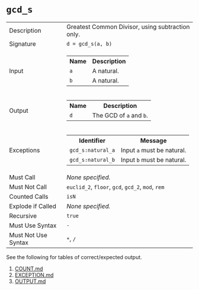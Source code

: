 
# `gcd_s`

<table><tr><td>Description</td><td>Greatest Common Divisor, using subtraction only.</td></tr><tr><td>Signature</td><td><code>d&nbsp;=&nbsp;gcd_s(a,&nbsp;b)</code></td></tr><tr><td>Input</td><td><table><tr><th>Name</th><th>Description</th></tr><tr><td><code>a</code></td><td>A natural.</td></tr><tr><td><code>b</code></td><td>A natural.</td></tr></table></td></tr><tr><td>Output</td><td><table><tr><th>Name</th><th>Description</th></tr><tr><td><code>d</code></td><td>The GCD of <code>a</code> and <code>b</code>.</td></tr></table></td></tr><tr><td>Exceptions</td><td><table><tr><th>Identifier</th><th>Message</th></tr><tr><td><code>gcd_s:natural_a</code></td><td>Input <code>a</code> must be natural.</td></tr><tr><td><code>gcd_s:natural_b</code></td><td>Input <code>b</code> must be natural.</td></tr></table></td></tr><tr><td>Must Call</td><td><em>None specified.</em></td></tr><tr><td>Must Not Call</td><td><code>euclid_2</code>, <code>floor</code>, <code>gcd</code>, <code>gcd_2</code>, <code>mod</code>, <code>rem</code></td></tr><tr><td>Counted Calls</td><td><code>isN</code></td></tr><tr><td>Explode if Called</td><td><em>None specified.</em></td></tr><tr><td>Recursive</td><td><code>true</code></td></tr><tr><td>Must Use Syntax</td><td><code>-</code></td></tr><tr><td>Must Not Use Syntax</td><td><code>*</code>, <code>/</code></td></tr></table>

See the following for tables of correct/expected output.

1. [COUNT.md](COUNT.md)
1. [EXCEPTION.md](EXCEPTION.md)
1. [OUTPUT.md](OUTPUT.md)


